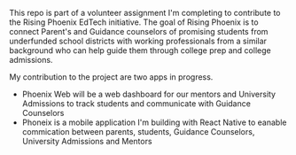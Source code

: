This repo is part of a volunteer assignment I'm completing to contribute to the Rising Phoenix EdTech initiative. The goal of Rising Phoenix is to connect Parent's and Guidance counselors of promising students from underfunded school districts with working professionals from a similar background who can help guide them through college prep and college admissions.

My contribution to the project are two apps in progress. 
- Phoenix Web will be a web dashboard for our mentors and University Admissions to track students and communicate with Guidance Counselors
- Phoneix is a mobile application I'm building with React Native to eanable commication between parents, students, Guidance Counselors, University Admissions and Mentors
